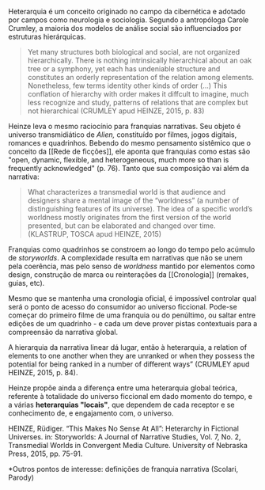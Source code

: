 Heterarquia é um conceito originado no campo da cibernética e adotado por campos como neurologia e sociologia. Segundo a antropóloga Carole Crumley, a maioria dos modelos de análise social são influenciados por estruturas hierárquicas. 

> Yet many structures both biological and social, are not organized hierarchically. There is nothing intrinsically hierarchical about an oak tree or a symphony, yet each has undeniable structure and constitutes an orderly representation of the relation among elements. Nonetheless, few terms identity other kinds of order (...) This conflation of hierarchy with order makes it diffcult to imagine, much less recognize and study, patterns of relations that are complex but not hierarchical (CRUMLEY apud HEINZE, 2015, p. 83)

Heinze leva o mesmo raciocínio para franquias narrativas. Seu objeto é universo transmidiático de *Alien,* constituído por filmes, jogos digitais, romances e quadrinhos. Bebendo do mesmo pensamento sistêmico que o conceito da [[Rede de ficções]], ele aponta que franquias como estas são "open, dynamic, flexible, and heterogeneous, much more so than is frequently acknowledged" (p. 76). Tanto que sua composição vai além da narrativa:

>What characterizes a transmedial world is that audience and designers share a mental image of the “worldness” (a number of distinguishing features of its universe). The idea of a specific world’s worldness mostly originates from the first version of the world presented, but can be elaborated and changed over time. (KLASTRUP, TOSCA apud HEINZE, 2015)

Franquias como quadrinhos se constroem ao longo do tempo pelo acúmulo de *storyworlds*. A complexidade resulta em narrativas que não se unem pela coerência, mas pelo senso de *worldness* mantido por elementos como design, construção de marca ou reinterações da [[Cronologia]] (remakes, guias, etc). 

Mesmo que se mantenha uma cronologia oficial, é impossível controlar qual será o ponto de acesso do consumidor ao universo ficcional. Pode-se começar do primeiro filme de uma franquia ou do penúltimo, ou saltar entre edições de um quadrinho - e cada um deve prover pistas contextuais para a compreensão da narrativa global. 

A hierarquia da narrativa linear dá lugar, então à heterarquia, a relation of elements to one another when they are unranked or when they possess the potential for being ranked in a number of different ways” (CRUMLEY apud HEINZE, 2015, p. 84).

Heinze propõe ainda a diferença entre uma heterarquia global teórica, referente à totalidade do universo ficcional em dado momento do tempo, e a várias **heterarquias "locais"**, que dependem de cada receptor e se conhecimento de, e engajamento com, o universo.



HEINZE, Rüdiger. “This Makes No Sense At All”: Heterarchy in Fictional Universes. in: Storyworlds: A Journal of Narrative Studies, Vol. 7, No. 2, Transmedial Worlds in Convergent Media Culture. University of Nebraska Press, 2015, pp. 75-91.

*Outros pontos de interesse: definições de franquia narrativa (Scolari, Parody)